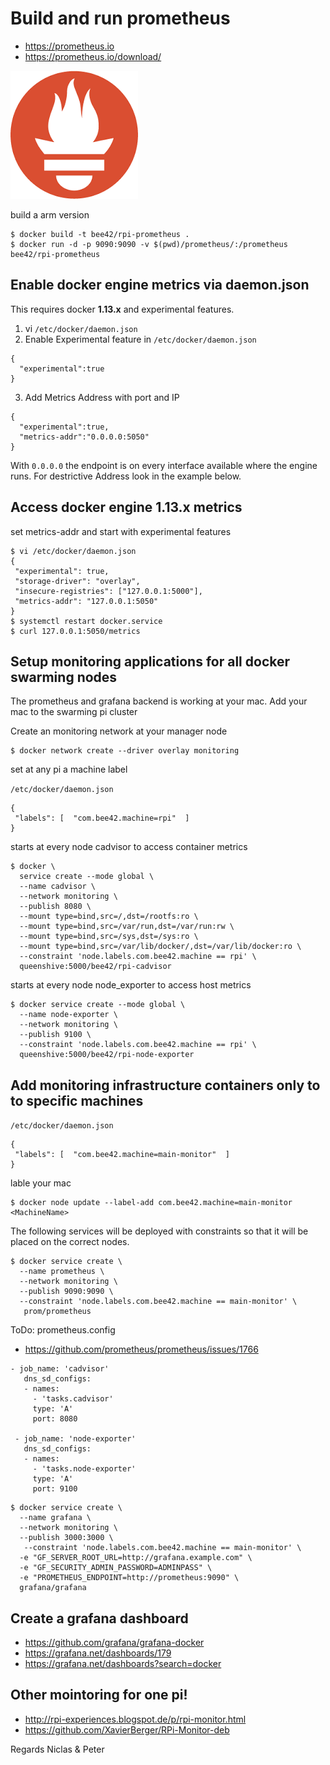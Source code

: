 # Build and run prometheus

* https://prometheus.io
* https://prometheus.io/download/

![](prometheus.png)

build a arm version

```
$ docker build -t bee42/rpi-prometheus .
$ docker run -d -p 9090:9090 -v $(pwd)/prometheus/:/prometheus bee42/rpi-prometheus
```

## Enable docker engine metrics via daemon.json

This requires docker **1.13.x** and experimental features.

1. vi `/etc/docker/daemon.json`
2. Enable Experimental feature in `/etc/docker/daemon.json`
```
{
  "experimental":true
}
```
3. Add Metrics Address with port and IP
```
{
  "experimental":true,
  "metrics-addr":"0.0.0.0:5050"
}
```

With `0.0.0.0` the endpoint is on every interface available where the engine runs. For destrictive Address look in the example below.


## Access docker engine 1.13.x metrics

set metrics-addr and start with experimental features

```
$ vi /etc/docker/daemon.json
{
 "experimental": true,
 "storage-driver": "overlay",
 "insecure-registries": ["127.0.0.1:5000"],
 "metrics-addr": "127.0.0.1:5050"
}
$ systemctl restart docker.service
$ curl 127.0.0.1:5050/metrics
```

## Setup monitoring applications for all docker swarming nodes

The prometheus and grafana backend is working at your mac.
Add your mac to the swarming pi cluster

Create an monitoring network at your manager node

```
$ docker network create --driver overlay monitoring
```

set at any pi a machine label


`/etc/docker/daemon.json`

```
{
 "labels": [  "com.bee42.machine=rpi"  ]
}
```

starts at every node cadvisor to access container metrics

```
$ docker \
  service create --mode global \
  --name cadvisor \
  --network monitoring \
  --publish 8080 \
  --mount type=bind,src=/,dst=/rootfs:ro \
  --mount type=bind,src=/var/run,dst=/var/run:rw \
  --mount type=bind,src=/sys,dst=/sys:ro \
  --mount type=bind,src=/var/lib/docker/,dst=/var/lib/docker:ro \
  --constraint 'node.labels.com.bee42.machine == rpi' \
  queenshive:5000/bee42/rpi-cadvisor
```

starts at every node node_exporter to access host metrics

```
$ docker service create --mode global \
  --name node-exporter \
  --network monitoring \
  --publish 9100 \
  --constraint 'node.labels.com.bee42.machine == rpi' \
  queenshive:5000/bee42/rpi-node-exporter
```

## Add monitoring infrastructure containers only to to specific machines

`/etc/docker/daemon.json`

```
{
 "labels": [  "com.bee42.machine=main-monitor"  ]
}
```

lable your mac

```
$ docker node update --label-add com.bee42.machine=main-monitor <MachineName>
```

The following services will be deployed with constraints so that it will be placed on the correct nodes.

```
$ docker service create \
  --name prometheus \
  --network monitoring \
  --publish 9090:9090 \
  --constraint 'node.labels.com.bee42.machine == main-monitor' \
   prom/prometheus
```

ToDo: prometheus.config
* https://github.com/prometheus/prometheus/issues/1766

```
- job_name: 'cadvisor'
   dns_sd_configs:
   - names:
     - 'tasks.cadvisor'
     type: 'A'
     port: 8080

 - job_name: 'node-exporter'
   dns_sd_configs:
   - names:
     - 'tasks.node-exporter'
     type: 'A'
     port: 9100
```

```
$ docker service create \
  --name grafana \
  --network monitoring \
  --publish 3000:3000 \
   --constraint 'node.labels.com.bee42.machine == main-monitor' \
  -e "GF_SERVER_ROOT_URL=http://grafana.example.com" \
  -e "GF_SECURITY_ADMIN_PASSWORD=ADMINPASS" \
  -e "PROMETHEUS_ENDPOINT=http://prometheus:9090" \
  grafana/grafana
```

## Create a grafana dashboard

* https://github.com/grafana/grafana-docker
* https://grafana.net/dashboards/179
* https://grafana.net/dashboards?search=docker

## Other mointoring for one pi!

* http://rpi-experiences.blogspot.de/p/rpi-monitor.html
* https://github.com/XavierBerger/RPi-Monitor-deb


Regards
Niclas & Peter
